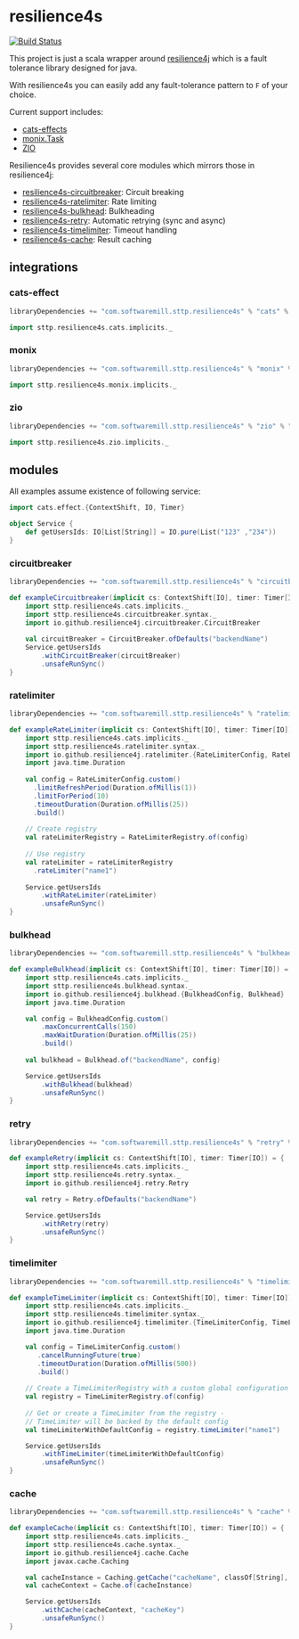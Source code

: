 # resilience4s
[![Build Status](https://travis-ci.org/softwaremill/resilience4s.svg?branch=master)](https://travis-ci.org/softwaremill/resilience4s)

This project is just a scala wrapper around [resilience4j](https://github.com/resilience4j/resilience4j) 
which is a fault tolerance library designed for java.

With resilience4s you can easily add any fault-tolerance pattern to `F` of your choice.

Current support includes:
* [cats-effects](#cats-effect)
* [monix.Task](#monix)
* [ZIO](#zio)

Resilience4s provides several core modules which mirrors those in resilience4j:

* [resilience4s-circuitbreaker](#circuitbreaker): Circuit breaking
* [resilience4s-ratelimiter](#ratelimiter): Rate limiting
* [resilience4s-bulkhead](#bulkhead): Bulkheading
* [resilience4s-retry](#retry): Automatic retrying (sync and async)
* [resilience4s-timelimiter](#timelimiter): Timeout handling
* [resilience4s-cache](#cache): Result caching

## integrations

### cats-effect

```scala
libraryDependencies += "com.softwaremill.sttp.resilience4s" % "cats" % "@VERSION@"
```

```scala
import sttp.resilience4s.cats.implicits._
```

### monix

```scala
libraryDependencies += "com.softwaremill.sttp.resilience4s" % "monix" % "@VERSION@"
```

```scala
import sttp.resilience4s.monix.implicits._
```

### zio

```scala
libraryDependencies += "com.softwaremill.sttp.resilience4s" % "zio" % "@VERSION@"
```

```scala
import sttp.resilience4s.zio.implicits._
```

## modules

All examples assume existence of following service:
```scala mdoc
import cats.effect.{ContextShift, IO, Timer}

object Service {
    def getUsersIds: IO[List[String]] = IO.pure(List("123" ,"234"))
}

```

### circuitbreaker

```scala
libraryDependencies += "com.softwaremill.sttp.resilience4s" % "circuitbreaker" % "@VERSION@"
```

```scala mdoc
def exampleCircuitbreaker(implicit cs: ContextShift[IO], timer: Timer[IO]) = {
    import sttp.resilience4s.cats.implicits._
    import sttp.resilience4s.circuitbreaker.syntax._
    import io.github.resilience4j.circuitbreaker.CircuitBreaker
    
    val circuitBreaker = CircuitBreaker.ofDefaults("backendName")
    Service.getUsersIds
        .withCircuitBreaker(circuitBreaker)
        .unsafeRunSync()
}
```

### ratelimiter

```scala
libraryDependencies += "com.softwaremill.sttp.resilience4s" % "ratelimiter" % "@VERSION@"
```

```scala mdoc
def exampleRateLimiter(implicit cs: ContextShift[IO], timer: Timer[IO]) = {
    import sttp.resilience4s.cats.implicits._
    import sttp.resilience4s.ratelimiter.syntax._
    import io.github.resilience4j.ratelimiter.{RateLimiterConfig, RateLimiterRegistry}
    import java.time.Duration
    
    val config = RateLimiterConfig.custom()
      .limitRefreshPeriod(Duration.ofMillis(1))
      .limitForPeriod(10)
      .timeoutDuration(Duration.ofMillis(25))
      .build()
    
    // Create registry
    val rateLimiterRegistry = RateLimiterRegistry.of(config)
    
    // Use registry
    val rateLimiter = rateLimiterRegistry
      .rateLimiter("name1")
    
    Service.getUsersIds
        .withRateLimiter(rateLimiter)
        .unsafeRunSync()
}
```

### bulkhead

```scala
libraryDependencies += "com.softwaremill.sttp.resilience4s" % "bulkhead" % "@VERSION@"
```

```scala mdoc
def exampleBulkhead(implicit cs: ContextShift[IO], timer: Timer[IO]) = {
    import sttp.resilience4s.cats.implicits._
    import sttp.resilience4s.bulkhead.syntax._
    import io.github.resilience4j.bulkhead.{BulkheadConfig, Bulkhead}
    import java.time.Duration

    val config = BulkheadConfig.custom()
        .maxConcurrentCalls(150)
        .maxWaitDuration(Duration.ofMillis(25))
        .build()
    
    val bulkhead = Bulkhead.of("backendName", config)

    Service.getUsersIds
        .withBulkhead(bulkhead)
        .unsafeRunSync()
}
```

### retry

```scala
libraryDependencies += "com.softwaremill.sttp.resilience4s" % "retry" % "@VERSION@"
```

```scala mdoc
def exampleRetry(implicit cs: ContextShift[IO], timer: Timer[IO]) = {
    import sttp.resilience4s.cats.implicits._
    import sttp.resilience4s.retry.syntax._
    import io.github.resilience4j.retry.Retry

    val retry = Retry.ofDefaults("backendName")

    Service.getUsersIds
        .withRetry(retry)
        .unsafeRunSync()
}
```

### timelimiter

```scala
libraryDependencies += "com.softwaremill.sttp.resilience4s" % "timelimiter" % "@VERSION@"
```

```scala mdoc
def exampleTimeLimiter(implicit cs: ContextShift[IO], timer: Timer[IO]) = {
    import sttp.resilience4s.cats.implicits._
    import sttp.resilience4s.timelimiter.syntax._
    import io.github.resilience4j.timelimiter.{TimeLimiterConfig, TimeLimiterRegistry}
    import java.time.Duration

    val config = TimeLimiterConfig.custom()
       .cancelRunningFuture(true)
       .timeoutDuration(Duration.ofMillis(500))
       .build()
    
    // Create a TimeLimiterRegistry with a custom global configuration
    val registry = TimeLimiterRegistry.of(config)
    
    // Get or create a TimeLimiter from the registry - 
    // TimeLimiter will be backed by the default config
    val timeLimiterWithDefaultConfig = registry.timeLimiter("name1")

    Service.getUsersIds
        .withTimeLimiter(timeLimiterWithDefaultConfig)
        .unsafeRunSync()
}
```

### cache

```scala
libraryDependencies += "com.softwaremill.sttp.resilience4s" % "cache" % "@VERSION@"
```

```scala mdoc
def exampleCache(implicit cs: ContextShift[IO], timer: Timer[IO]) = {
    import sttp.resilience4s.cats.implicits._
    import sttp.resilience4s.cache.syntax._
    import io.github.resilience4j.cache.Cache
    import javax.cache.Caching

    val cacheInstance = Caching.getCache("cacheName", classOf[String], classOf[List[String]])
    val cacheContext = Cache.of(cacheInstance)

    Service.getUsersIds
        .withCache(cacheContext, "cacheKey")
        .unsafeRunSync()
}
```
